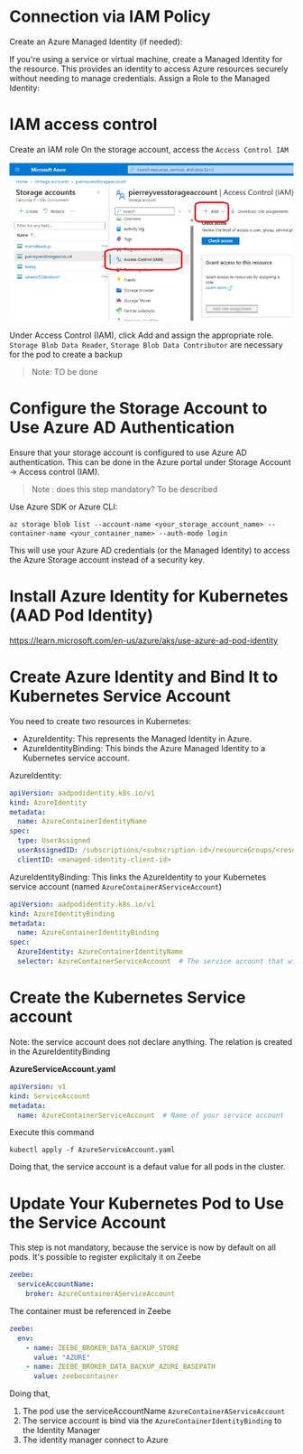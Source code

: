 # Connection via IAM Policy

Create an Azure Managed Identity (if needed):

If you're using a service or virtual machine, create a Managed Identity for the resource. This provides an identity to access Azure resources securely without needing to manage credentials.
Assign a Role to the Managed Identity:


# IAM access control

Create an IAM role
On the storage account, access the `Access Control IAM` 

![Add access role](images/Add_IAM_AccessCotrnol.png)

Under Access Control (IAM), click Add and assign the appropriate role. 
`Storage Blob Data Reader`, `Storage Blob Data Contributor` are necessary for the pod to create a backup

> Note: TO be done


# Configure the Storage Account to Use Azure AD Authentication
 
 

Ensure that your storage account is configured to use Azure AD authentication. This can be done in the Azure portal under 
Storage Account -> Access control (IAM).

> Note : does this step mandatory? To be described

Use Azure SDK or Azure CLI:

```shell
az storage blob list --account-name <your_storage_account_name> --container-name <your_container_name> --auth-mode login
```

This will use your Azure AD credentials (or the Managed Identity) to access the Azure Storage account instead of a security key.

# Install Azure Identity for Kubernetes (AAD Pod Identity)
https://learn.microsoft.com/en-us/azure/aks/use-azure-ad-pod-identity


#  Create Azure Identity and Bind It to Kubernetes Service Account
You need to create two resources in Kubernetes:

* AzureIdentity: This represents the Managed Identity in Azure.
* AzureIdentityBinding: This binds the Azure Managed Identity to a Kubernetes service account.

AzureIdentity:
````yaml
apiVersion: aadpodidentity.k8s.io/v1
kind: AzureIdentity
metadata:
  name: AzureContainerIdentityName
spec:
  type: UserAssigned
  userAssignedID: /subscriptions/<subscription-id>/resourceGroups/<resource-group-name>/providers/Microsoft.ManagedIdentity/userAssignedIdentities/<managed-identity-name>
  clientID: <managed-identity-client-id>

````

AzureIdentityBinding:
This links the AzureIdentity to your Kubernetes service account (named `AzureContainerAServiceAccount`)

```yaml
apiVersion: aadpodidentity.k8s.io/v1
kind: AzureIdentityBinding
metadata:
  name: AzureContainerIdentityBinding
spec:
  AzureIdentity: AzureContainerIdentityName
  selector: AzureContainerServiceAccount  # The service account that will use this binding

```

# Create the Kubernetes Service account

Note: the service account does not declare anything. The relation is created in the AzureIdentityBinding

**AzureServiceAccount.yaml**
```yaml
apiVersion: v1
kind: ServiceAccount
metadata:
  name: AzureContainerServiceAccount  # Name of your service account
```

Execute this command

```shell
kubectl apply -f AzureServiceAccount.yaml
```

Doing that, the service account is a defaut value for all pods in the cluster.

# Update Your Kubernetes Pod to Use the Service Account

This step is not mandatory, because the service is now by default on all pods. It's possible to register explicitaly it on Zeebe
 

```yaml
zeebe:
  serviceAccountName:
    broker: AzureContainerAServiceAccount
```

The container must be referenced in Zeebe

```yaml
zeebe:
  env:
    - name: ZEEBE_BROKER_DATA_BACKUP_STORE
      value: "AZURE"
    - name: ZEEBE_BROKER_DATA_BACKUP_AZURE_BASEPATH
      value: zeebecontainer
````      

Doing that, 

1. The pod use the serviceAccountName `AzureContainerAServiceAccount`
2. The service account is bind via the `AzureContainerIdentityBinding` to the Identity Manager
3. The identity manager connect to Azure